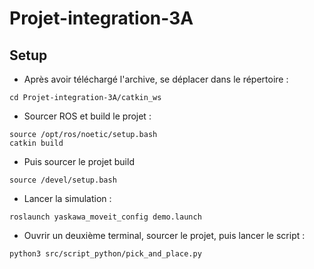 # Projet-integration-3A
## Setup
- Après avoir téléchargé l'archive, se déplacer dans le répertoire :
```
cd Projet-integration-3A/catkin_ws
```
- Sourcer ROS et build le projet :
```
source /opt/ros/noetic/setup.bash
catkin build
```
- Puis sourcer le projet build 
```
source /devel/setup.bash
```
- Lancer la simulation :

```
roslaunch yaskawa_moveit_config demo.launch
```
- Ouvrir un deuxième terminal, sourcer le projet, puis lancer le script :
```
python3 src/script_python/pick_and_place.py
```
